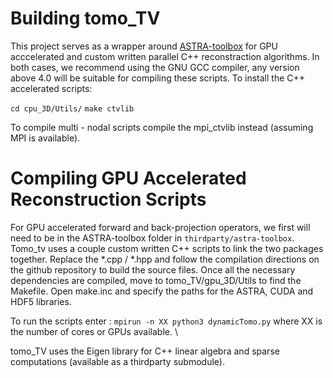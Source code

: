 # Building tomo_TV

This project serves as a wrapper around [ASTRA-toolbox](https://github.com/astra-toolbox/astra-toolbox) for GPU acccelerated and custom written parallel C++ reconstraction algorithms. In both cases, we recommend using the GNU GCC compiler, any version above 4.0 will be suitable for compiling these scripts. To install the C++ accelerated scripts:

`cd cpu_3D/Utils/`
`make ctvlib`

To compile multi - nodal scripts compile the mpi_ctvlib instead (assuming MPI is available).

# Compiling GPU Accelerated Reconstruction Scripts

For GPU accelerated forward and back-projection operators, we first will need to be in the ASTRA-toolbox folder in `thirdparty/astra-toolbox`. Tomo_tv uses a couple custom written C++ scripts to link the two packages together. Replace the \*.cpp / \*.hpp and follow the compilation directions on the github repository to build the source files. Once all the necessary dependencies are compiled, move to tomo_TV/gpu_3D/Utils to find the Makefile. Open make.inc and specify the paths for the ASTRA, CUDA and HDF5 libraries.

To run the scripts enter : `mpirun -n XX python3 dynamicTomo.py` where XX is the number of cores or GPUs available. \\

tomo_TV uses the Eigen library for C++ linear algebra and sparse computations (available as a thirdparty submodule). 